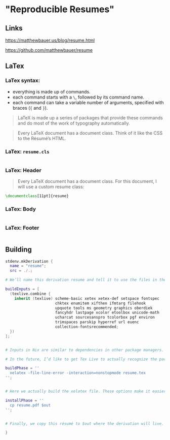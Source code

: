# "Reproducible Resumes"

## Links

<https://matthewbauer.us/blog/resume.html>

<https://github.com/matthewbauer/resume>

## LaTex

### LaTex syntax:

* everything is made up of commands.
* each command starts with a `\`, followed by its command name.
* each command can take a variable number of arguments, specified with braces (`{` and `}`).

> LaTeX is made up a series of packages that provide these commands and do most of the work of typography automatically.

> Every LaTeX document has a document class. Think of it like the CSS to the Résumé’s HTML.

### LaTex: `resume.cls`

```latex

```

### LaTex: Header

> Every LaTeX document has a document class. For this document, I will use a custom resume class:

```latex
\documentclass[11pt]{resume}
```

### LaTex: Body

```latex

```

### LaTex: Footer

```latex

```

## Building

```nix
stdenv.mkDerivation {
  name = "resume";
  src = ./.;

# We’ll name this derivation resume and tell it to use the files in the current directory as source.

buildInputs = [
  (texlive.combine {
    inherit (texlive) scheme-basic xetex xetex-def setspace fontspec
                      chktex enumitem xifthen ifmtarg filehook
                      upquote tools ms geometry graphics oberdiek
                      fancyhdr lastpage xcolor etoolbox unicode-math
                      ucharcat sourcesanspro tcolorbox pgf environ
                      trimspaces parskip hyperref url euenc
                      collection-fontsrecommended;
  })
];


# Inputs in Nix are similar to dependencies in other package managers. Here, we list only one dependency which provides our LaTeX distribution. texlive.combine is a function that produces a derivation which will provide the xetex binary. Each attribute listed in between { and } will be passed as LaTeX packages to TeX Live. The inherit keyword tells Nix to pass everything after (texlive) as attributes of texlive to texlive.combine. Each one of those names listed should correspond to TeX Live packages that are needed to build the résumé PDF.

# In the future, I’d like to get Tex Live to actually recognize the packages we are using within LaTeX, but nothing seems to exist to do this.

buildPhase = ''
  xelatex -file-line-error -interaction=nonstopmode resume.tex
'';


# Here we actually build the xelatex file. These options make it easier to debug xelatex when something goes wrong and makes sure we don’t get xelatex doesn’t require any user input. It will produce a file called resume.pdf that we can use as a résumé.

installPhase = ''
  cp resume.pdf $out
'';


# Finally, we copy this résumé to $out where the derivation will live.

}
```

## 